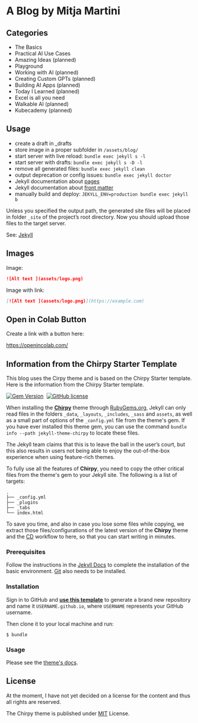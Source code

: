 # A Blog by Mitja Martini

## Categories

- The Basics
- Practical AI Use Cases
- Amazing Ideas (planned)
- Playground
- Working with AI (planned)
- Creating Custom GPTs (planned)
- Building AI Apps (planned)
- Today I Learned (planned)
- Excel is all you need
- Walkable AI (planned)
- Kubecademy (planned)

## Usage

- create a draft in _drafts
- store image in a proper subfolder in `/assets/blog/`
- start server with live reload: `bundle exec jekyll s -l`
- start server with drafts: `bundle exec jekyll s -D -l`
- remove all generated files: `bundle exec jekyll clean`
- output deprecation or config issues: `bundle exec jekyll doctor`
- Jekyll documentation about [pages](https://jekyllrb.com/docs/pages/)
- Jekyll documentation about [front matter](https://jekyllrb.com/docs/front-matter/)
- manually build and deploy: `JEKYLL_ENV=production bundle exec jekyll b`

Unless you specified the output path, the generated site files will be placed in folder `_site` of the project’s root directory. Now you should upload those files to the target server.

See: [Jekyll](https://jekyllrb.com)

## Images

Image:

```markdown
![Alt text ](assets/logo.png)
```

Image with link:

```markdown
[![Alt text ](assets/logo.png)](https://example.com)
```

## Open in Colab Button

Create a link with a button here:

https://openincolab.com/

## Information from the Chirpy Starter Template

This blog uses the Cirpy theme and is based on the Chirpy Starter template. Here is the information from the Chirpy Starter template.

[![Gem Version](https://img.shields.io/gem/v/jekyll-theme-chirpy)][gem]&nbsp;
[![GitHub license](https://img.shields.io/github/license/cotes2020/chirpy-starter.svg?color=blue)][mit]

When installing the [**Chirpy**][chirpy] theme through [RubyGems.org][gem], Jekyll can only read files in the folders
`_data`, `_layouts`, `_includes`, `_sass` and `assets`, as well as a small part of options of the `_config.yml` file
from the theme's gem. If you have ever installed this theme gem, you can use the command
`bundle info --path jekyll-theme-chirpy` to locate these files.

The Jekyll team claims that this is to leave the ball in the user’s court, but this also results in users not being
able to enjoy the out-of-the-box experience when using feature-rich themes.

To fully use all the features of **Chirpy**, you need to copy the other critical files from the theme's gem to your
Jekyll site. The following is a list of targets:

```shell
.
├── _config.yml
├── _plugins
├── _tabs
└── index.html
```

To save you time, and also in case you lose some files while copying, we extract those files/configurations of the
latest version of the **Chirpy** theme and the [CD][CD] workflow to here, so that you can start writing in minutes.

### Prerequisites

Follow the instructions in the [Jekyll Docs](https://jekyllrb.com/docs/installation/) to complete the installation of
the basic environment. [Git](https://git-scm.com/) also needs to be installed.

### Installation

Sign in to GitHub and [**use this template**][use-template] to generate a brand new repository and name it
`USERNAME.github.io`, where `USERNAME` represents your GitHub username.

Then clone it to your local machine and run:

```console
$ bundle
```

### Usage

Please see the [theme's docs](https://github.com/cotes2020/jekyll-theme-chirpy#documentation).

## License

At the moment, I have not yet decided on a license for the content and thus all rights are reserved.

The Chirpy theme is published under [MIT][mit] License.

[gem]: https://rubygems.org/gems/jekyll-theme-chirpy
[chirpy]: https://github.com/cotes2020/jekyll-theme-chirpy/
[use-template]: https://github.com/cotes2020/chirpy-starter/generate
[CD]: https://en.wikipedia.org/wiki/Continuous_deployment
[mit]: https://github.com/cotes2020/chirpy-starter/blob/master/LICENSE
